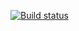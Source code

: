 [![Build status](https://ci.appveyor.com/api/projects/status/plyji5fdqdaioi35?svg=true)](https://ci.appveyor.com/project/JuliaNeup/cardorder)
